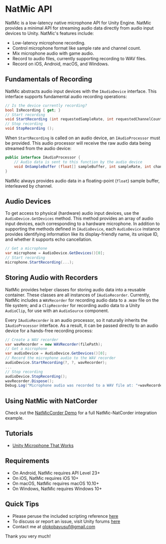 # NatMic API
NatMic is a low-latency native microphone API for Unity Engine. NatMic provides a minimal API for streaming audio data directly from audio input devices to Unity. NatMic's features include:
+ Low-latency microphone recording.
+ Control microphone format like sample rate and channel count.
+ Mix microphone audio with game audio.
+ Record to audio files, currently supporting recording to WAV files.
+ Record on iOS, Android, macOS, and Windows.

## Fundamentals of Recording
NatMic abstracts audio input devices with the `IAudioDevice` interface. This interface supports fundamental audio recording operations:
```csharp
// Is the device currently recording?
bool IsRecording { get; }
// Start recording
void StartRecording (int requestedSampleRate, int requestedChannelCount, IAudioProcessor processor);
// Stop recording
void StopRecording ();
```

When `StartRecording` is called on an audio device, an `IAudioProcessor` must be provided. This audio processor will receive the raw audio data being streamed from the audio device:
```csharp
public interface IAudioProcessor {
    // Audio data is sent to this function by the audio device
    void OnSampleBuffer (float[] sampleBuffer, int sampleRate, int channelCount, long timestamp);
}
```

NatMic always provides audio data in a floating-point (`float`) sample buffer, interleaved by channel.

## Audio Devices
To get access to physical (hardware) audio input devices, use the `AudioDevice.GetDevices` method. This method provides an array of audio input devices, each corresponding to a hardware microphone. In addition to supporting the methods defined in `IAudioDevice`, each `AudioDevice` instance provides identifying information like its display-friendly name, its unique ID, and whether it supports echo cancellation.
```csharp
// Get a microphone
var microphone = AudioDevice.GetDevices()[0];
// Start recording
microphone.StartRecording(...);
```

## Storing Audio with Recorders
NatMic provides helper classes for storing audio data into a reusable container. These classes are all instances of `IAudioRecorder`. Currently, NatMic includes a `WAVRecorder` for recording audio data to a .wav file on the file system; and a `ClipRecorder` for recording audio data to a Unity `AudioClip`, for use with an `AudioSource` component.

Every `IAudioRecorder` is an audio processor, so it naturally inherits the `IAudioProcessor` interface. As a result, it can be passed directly to an audio device for a hands-free recording process:
```csharp
// Create a WAV recorder
var wavRecorder = new WAVRecorder(filePath);
// Get a microphone
var audioDevice = AudioDevice.GetDevices()[0];
// Record the microphone audio to the WAV recorder
audioDevice.StartRecording(?, ?, wavRecorder);
...
// Stop recording
audioDevice.StopRecording();
wavRecorder.Dispose();
Debug.Log("Microphone audio was recorded to a WAV file at: "+wavRecorder.FilePath);
```

## Using NatMic with NatCorder
Check out the [NatMicCorder Demo](https://github.com/olokobayusuf/NatMicCorder-Demo) for a full NatMic-NatCorder integration example.

## Tutorials
- [Unity Microphone That Works](https://medium.com/@olokobayusuf/natmic-api-unity-microphone-that-works-264d2b73cfa8)

## Requirements
- On Android, NatMic requires API Level 23+
- On iOS, NatMic requires iOS 10+
- On macOS, NatMic requires macOS 10.10+
- On Windows, NatMic requires Windows 10+

## Quick Tips
- Please peruse the included scripting reference [here](https://olokobayusuf.github.io/NatMic-Docs/)
- To discuss or report an issue, visit Unity forums [here](https://forum.unity.com/threads/natmic-native-microphone-api.431677/)
- Contact me at [olokobayusuf@gmail.com](mailto:olokobayusuf@gmail.com)

Thank you very much!